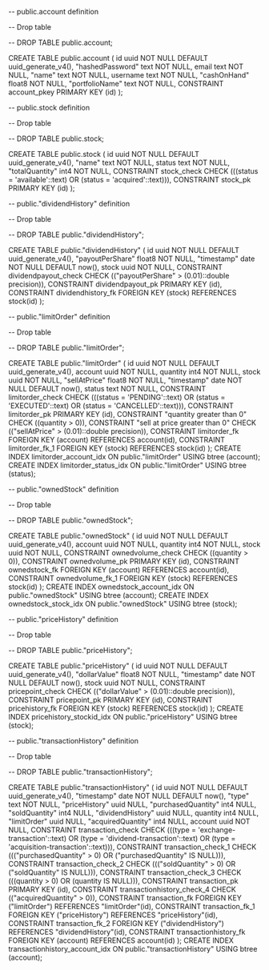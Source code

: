 -- public.account definition

-- Drop table

-- DROP TABLE public.account;

CREATE TABLE public.account (
	id uuid NOT NULL DEFAULT uuid_generate_v4(),
	"hashedPassword" text NOT NULL,
	email text NOT NULL,
	"name" text NOT NULL,
	username text NOT NULL,
	"cashOnHand" float8 NOT NULL,
	"portfolioName" text NOT NULL,
	CONSTRAINT account_pkey PRIMARY KEY (id)
);


-- public.stock definition

-- Drop table

-- DROP TABLE public.stock;

CREATE TABLE public.stock (
	id uuid NOT NULL DEFAULT uuid_generate_v4(),
	"name" text NOT NULL,
	status text NOT NULL,
	"totalQuantity" int4 NOT NULL,
	CONSTRAINT stock_check CHECK (((status = 'available'::text) OR (status = 'acquired'::text))),
	CONSTRAINT stock_pk PRIMARY KEY (id)
);


-- public."dividendHistory" definition

-- Drop table

-- DROP TABLE public."dividendHistory";

CREATE TABLE public."dividendHistory" (
	id uuid NOT NULL DEFAULT uuid_generate_v4(),
	"payoutPerShare" float8 NOT NULL,
	"timestamp" date NOT NULL DEFAULT now(),
	stock uuid NOT NULL,
	CONSTRAINT dividendpayout_check CHECK (("payoutPerShare" > (0.01)::double precision)),
	CONSTRAINT dividendpayout_pk PRIMARY KEY (id),
	CONSTRAINT dividendhistory_fk FOREIGN KEY (stock) REFERENCES stock(id)
);


-- public."limitOrder" definition

-- Drop table

-- DROP TABLE public."limitOrder";

CREATE TABLE public."limitOrder" (
	id uuid NOT NULL DEFAULT uuid_generate_v4(),
	account uuid NOT NULL,
	quantity int4 NOT NULL,
	stock uuid NOT NULL,
	"sellAtPrice" float8 NOT NULL,
	"timestamp" date NOT NULL DEFAULT now(),
	status text NOT NULL,
	CONSTRAINT limitorder_check CHECK (((status = 'PENDING'::text) OR (status = 'EXECUTED'::text) OR (status = 'CANCELLED'::text))),
	CONSTRAINT limitorder_pk PRIMARY KEY (id),
	CONSTRAINT "quantity greater than 0" CHECK ((quantity > 0)),
	CONSTRAINT "sell at price greater than 0" CHECK (("sellAtPrice" > (0.01)::double precision)),
	CONSTRAINT limitorder_fk FOREIGN KEY (account) REFERENCES account(id),
	CONSTRAINT limitorder_fk_1 FOREIGN KEY (stock) REFERENCES stock(id)
);
CREATE INDEX limitorder_account_idx ON public."limitOrder" USING btree (account);
CREATE INDEX limitorder_status_idx ON public."limitOrder" USING btree (status);


-- public."ownedStock" definition

-- Drop table

-- DROP TABLE public."ownedStock";

CREATE TABLE public."ownedStock" (
	id uuid NOT NULL DEFAULT uuid_generate_v4(),
	account uuid NOT NULL,
	quantity int4 NOT NULL,
	stock uuid NOT NULL,
	CONSTRAINT ownedvolume_check CHECK ((quantity > 0)),
	CONSTRAINT ownedvolume_pk PRIMARY KEY (id),
	CONSTRAINT ownedstock_fk FOREIGN KEY (account) REFERENCES account(id),
	CONSTRAINT ownedvolume_fk_1 FOREIGN KEY (stock) REFERENCES stock(id)
);
CREATE INDEX ownedstock_account_idx ON public."ownedStock" USING btree (account);
CREATE INDEX ownedstock_stock_idx ON public."ownedStock" USING btree (stock);


-- public."priceHistory" definition

-- Drop table

-- DROP TABLE public."priceHistory";

CREATE TABLE public."priceHistory" (
	id uuid NOT NULL DEFAULT uuid_generate_v4(),
	"dollarValue" float8 NOT NULL,
	"timestamp" date NOT NULL DEFAULT now(),
	stock uuid NOT NULL,
	CONSTRAINT pricepoint_check CHECK (("dollarValue" > (0.01)::double precision)),
	CONSTRAINT pricepoint_pk PRIMARY KEY (id),
	CONSTRAINT pricehistory_fk FOREIGN KEY (stock) REFERENCES stock(id)
);
CREATE INDEX pricehistory_stockid_idx ON public."priceHistory" USING btree (stock);


-- public."transactionHistory" definition

-- Drop table

-- DROP TABLE public."transactionHistory";

CREATE TABLE public."transactionHistory" (
	id uuid NOT NULL DEFAULT uuid_generate_v4(),
	"timestamp" date NOT NULL DEFAULT now(),
	"type" text NOT NULL,
	"priceHistory" uuid NULL,
	"purchasedQuantity" int4 NULL,
	"soldQuantity" int4 NULL,
	"dividendHistory" uuid NULL,
	quantity int4 NULL,
	"limitOrder" uuid NULL,
	"acquiredQuantity" int4 NULL,
	account uuid NOT NULL,
	CONSTRAINT transaction_check CHECK (((type = 'exchange-transaction'::text) OR (type = 'dividend-transaction'::text) OR (type = 'acquisition-transaction'::text))),
	CONSTRAINT transaction_check_1 CHECK ((("purchasedQuantity" > 0) OR ("purchasedQuantity" IS NULL))),
	CONSTRAINT transaction_check_2 CHECK ((("soldQuantity" > 0) OR ("soldQuantity" IS NULL))),
	CONSTRAINT transaction_check_3 CHECK (((quantity > 0) OR (quantity IS NULL))),
	CONSTRAINT transaction_pk PRIMARY KEY (id),
	CONSTRAINT transactionhistory_check_4 CHECK (("acquiredQuantity" > 0)),
	CONSTRAINT transaction_fk FOREIGN KEY ("limitOrder") REFERENCES "limitOrder"(id),
	CONSTRAINT transaction_fk_1 FOREIGN KEY ("priceHistory") REFERENCES "priceHistory"(id),
	CONSTRAINT transaction_fk_2 FOREIGN KEY ("dividendHistory") REFERENCES "dividendHistory"(id),
	CONSTRAINT transactionhistory_fk FOREIGN KEY (account) REFERENCES account(id)
);
CREATE INDEX transactionhistory_account_idx ON public."transactionHistory" USING btree (account);